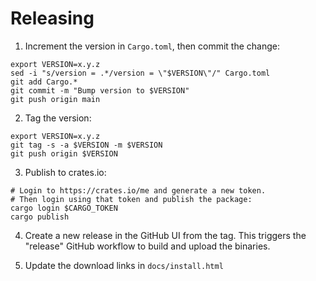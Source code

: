 # Releasing

1. Increment the version in `Cargo.toml`, then commit the change:
```
export VERSION=x.y.z
sed -i "s/version = .*/version = \"$VERSION\"/" Cargo.toml
git add Cargo.*
git commit -m "Bump version to $VERSION"
git push origin main
```

2. Tag the version:

```
export VERSION=x.y.z
git tag -s -a $VERSION -m $VERSION
git push origin $VERSION
```

3. Publish to crates.io:

```
# Login to https://crates.io/me and generate a new token.
# Then login using that token and publish the package:
cargo login $CARGO_TOKEN
cargo publish
```

4. Create a new release in the GitHub UI from the tag.  This triggers the "release" GitHub workflow to build and upload the binaries.

5. Update the download links in `docs/install.html`
